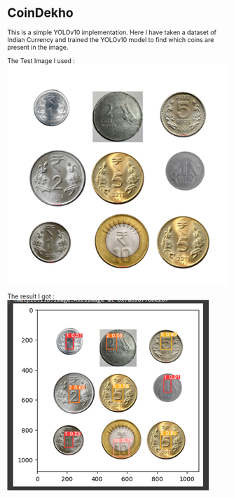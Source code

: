# CoinDekho

This is a simple YOLOv10 implementation. 
Here I have taken a dataset of Indian Currency and trained the YOLOv10 model to find which coins are present in the image.

The Test Image I used :
![test image](https://github.com/cneuralnetwork/CoinDekho/blob/main/testimg.png?raw=true)

The result I got :
![result](https://github.com/cneuralnetwork/CoinDekho/blob/main/result.png?raw=true)
